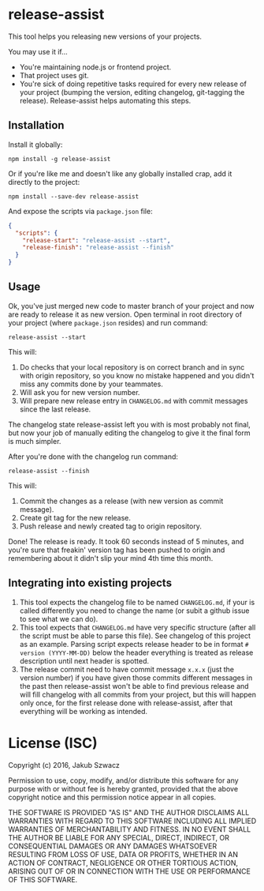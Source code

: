 # release-assist

This tool helps you releasing new versions of your projects.

You may use it if...
- You're maintaining node.js or frontend project.
- That project uses git.
- You're sick of doing repetitive tasks required for every new release of your project (bumping the version, editing changelog, git-tagging the release). Release-assist helps automating this steps.

## Installation

Install it globally:
```
npm install -g release-assist
```

Or if you're like me and doesn't like any globally installed crap, add it directly to the project:
```
npm install --save-dev release-assist
```
And expose the scripts via `package.json` file:
```json
{
  "scripts": {
    "release-start": "release-assist --start",
    "release-finish": "release-assist --finish"
  }
}
```

## Usage

Ok, you've just merged new code to master branch of your project and now are ready to release it as new version. Open terminal in root directory of your project (where `package.json` resides) and run command:

```
release-assist --start
```

This will:

1. Do checks that your local repository is on correct branch and in sync with origin repository, so you know no mistake happened and you didn't miss any commits done by your teammates.
2. Will ask you for new version number.
3. Will prepare new release entry in `CHANGELOG.md` with commit messages since the last release.

The changelog state release-assist left you with is most probably not final, but now your job of manually editing the changelog to give it the final form is much simpler.

After you're done with the changelog run command:

```
release-assist --finish
```
This will:

1. Commit the changes as a release (with new version as commit message).
2. Create git tag for the new release.
3. Push release and newly created tag to origin repository.

Done! The release is ready. It took 60 seconds instead of 5 minutes, and you're sure that freakin' version tag has been pushed to origin and remembering about it didn't slip your mind 4th time this month.

## Integrating into existing projects

1. This tool expects the changelog file to be named `CHANGELOG.md`, if your is called differently you need to change the name (or subit a github issue to see what we can do).
2. This tool expects that `CHANGELOG.md` have very specific structure (after all the script must be able to parse this file). See changelog of this project as an example. Parsing script expects release header to be in format `# version (YYYY-MM-DD)` below the header everything is treated as release description until next header is spotted.
3. The release commit need to have commit message `x.x.x` (just the version number) if you have given those commits different messages in the past then release-assist won't be able to find previous release and will fill changelog with all commits from your project, but this will happen only once, for the first release done with release-assist, after that everything will be working as intended.

# License (ISC)

Copyright (c) 2016, Jakub Szwacz

Permission to use, copy, modify, and/or distribute this software for any purpose with or without fee is hereby granted, provided that the above copyright notice and this permission notice appear in all copies.

THE SOFTWARE IS PROVIDED "AS IS" AND THE AUTHOR DISCLAIMS ALL WARRANTIES WITH REGARD TO THIS SOFTWARE INCLUDING ALL IMPLIED WARRANTIES OF MERCHANTABILITY AND FITNESS. IN NO EVENT SHALL THE AUTHOR BE LIABLE FOR ANY SPECIAL, DIRECT, INDIRECT, OR CONSEQUENTIAL DAMAGES OR ANY DAMAGES WHATSOEVER RESULTING FROM LOSS OF USE, DATA OR PROFITS, WHETHER IN AN ACTION OF CONTRACT, NEGLIGENCE OR OTHER TORTIOUS ACTION, ARISING OUT OF OR IN CONNECTION WITH THE USE OR PERFORMANCE OF THIS SOFTWARE.
